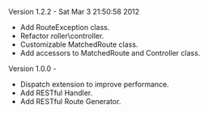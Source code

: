 
Version 1.2.2 - Sat Mar  3 21:50:58 2012

- Add RouteException class.
- Refactor roller\controller.
- Customizable MatchedRoute class.
- Add accessors to MatchedRoute and Controller class.

Version 1.0.0 -

- Dispatch extension to improve performance.
- Add RESTful Handler.
- Add RESTful Route Generator.
